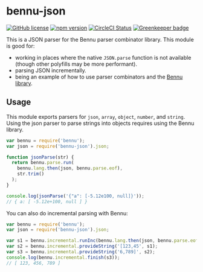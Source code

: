 # bennu-json

[![GitHub license](https://img.shields.io/badge/license-MIT-blue.svg)](https://github.com/Macil/bennu-json/blob/master/LICENSE.txt) [![npm version](https://img.shields.io/npm/v/bennu-json.svg?style=flat)](https://www.npmjs.com/package/bennu-json) [![CircleCI Status](https://circleci.com/gh/Macil/bennu-json.svg?style=shield)](https://circleci.com/gh/Macil/bennu-json) [![Greenkeeper badge](https://badges.greenkeeper.io/Macil/bennu-json.svg)](https://greenkeeper.io/)

This is a JSON parser for the Bennu parser combinator library. This module is
good for:

* working in places where the native `JSON.parse` function is not available
(though other polyfills may be more performant).
* parsing JSON incrementally.
* being an example of how to use parser combinators and the [Bennu
library](http://bennu-js.com/).

## Usage

This module exports parsers for `json`, `array`, `object`, `number`, and
`string`. Using the json parser to parse strings into objects requires using
the Bennu library.

```javascript
var bennu = require('bennu');
var json = require('bennu-json').json;

function jsonParse(str) {
  return bennu.parse.run(
    bennu.lang.then(json, bennu.parse.eof),
    str.trim()
  );
}

console.log(jsonParse('{"a": [-5.12e100, null]}'));
// { a: [ -5.12e+100, null ] }
```

You can also do incremental parsing with Bennu:

```javascript
var bennu = require('bennu');
var json = require('bennu-json').json;

var s1 = bennu.incremental.runInc(bennu.lang.then(json, bennu.parse.eof));
var s2 = bennu.incremental.provideString('[123,45', s1);
var s3 = bennu.incremental.provideString('6,789]', s2);
console.log(bennu.incremental.finish(s3));
// [ 123, 456, 789 ]
```

